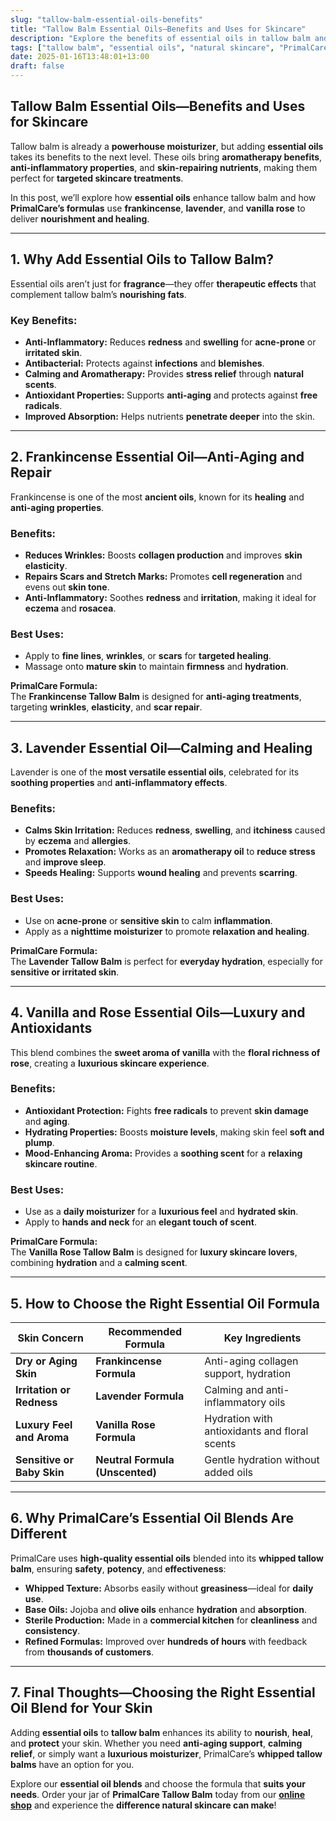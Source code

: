 ```yaml
---
slug: "tallow-balm-essential-oils-benefits"
title: "Tallow Balm Essential Oils—Benefits and Uses for Skincare"
description: "Explore the benefits of essential oils in tallow balm and how they enhance skin care. Learn how PrimalCare’s formulas with frankincense, lavender, and vanilla rose support hydration, healing, and anti-aging."
tags: ["tallow balm", "essential oils", "natural skincare", "PrimalCare"]
date: 2025-01-16T13:48:01+13:00
draft: false
---
```


## Tallow Balm Essential Oils—Benefits and Uses for Skincare  
Tallow balm is already a **powerhouse moisturizer**, but adding **essential oils** takes its benefits to the next level. These oils bring **aromatherapy benefits**, **anti-inflammatory properties**, and **skin-repairing nutrients**, making them perfect for **targeted skincare treatments**.  

In this post, we’ll explore how **essential oils** enhance tallow balm and how **PrimalCare’s formulas** use **frankincense**, **lavender**, and **vanilla rose** to deliver **nourishment and healing**.  

---

## **1. Why Add Essential Oils to Tallow Balm?**  
Essential oils aren’t just for **fragrance**—they offer **therapeutic effects** that complement tallow balm’s **nourishing fats**.  

### **Key Benefits:**  
- **Anti-Inflammatory:** Reduces **redness** and **swelling** for **acne-prone** or **irritated skin**.  
- **Antibacterial:** Protects against **infections** and **blemishes**.  
- **Calming and Aromatherapy:** Provides **stress relief** through **natural scents**.  
- **Antioxidant Properties:** Supports **anti-aging** and protects against **free radicals**.  
- **Improved Absorption:** Helps nutrients **penetrate deeper** into the skin.  

---

## **2. Frankincense Essential Oil—Anti-Aging and Repair**  
Frankincense is one of the most **ancient oils**, known for its **healing** and **anti-aging properties**.  

### **Benefits:**  
- **Reduces Wrinkles:** Boosts **collagen production** and improves **skin elasticity**.  
- **Repairs Scars and Stretch Marks:** Promotes **cell regeneration** and evens out **skin tone**.  
- **Anti-Inflammatory:** Soothes **redness** and **irritation**, making it ideal for **eczema** and **rosacea**.  

### **Best Uses:**  
- Apply to **fine lines**, **wrinkles**, or **scars** for **targeted healing**.  
- Massage onto **mature skin** to maintain **firmness** and **hydration**.  

**PrimalCare Formula:**  
The **Frankincense Tallow Balm** is designed for **anti-aging treatments**, targeting **wrinkles**, **elasticity**, and **scar repair**.  

---

## **3. Lavender Essential Oil—Calming and Healing**  
Lavender is one of the **most versatile essential oils**, celebrated for its **soothing properties** and **anti-inflammatory effects**.  

### **Benefits:**  
- **Calms Skin Irritation:** Reduces **redness**, **swelling**, and **itchiness** caused by **eczema** and **allergies**.  
- **Promotes Relaxation:** Works as an **aromatherapy oil** to **reduce stress** and **improve sleep**.  
- **Speeds Healing:** Supports **wound healing** and prevents **scarring**.  

### **Best Uses:**  
- Use on **acne-prone** or **sensitive skin** to calm **inflammation**.  
- Apply as a **nighttime moisturizer** to promote **relaxation and healing**.  

**PrimalCare Formula:**  
The **Lavender Tallow Balm** is perfect for **everyday hydration**, especially for **sensitive or irritated skin**.  

---

## **4. Vanilla and Rose Essential Oils—Luxury and Antioxidants**  
This blend combines the **sweet aroma of vanilla** with the **floral richness of rose**, creating a **luxurious skincare experience**.  

### **Benefits:**  
- **Antioxidant Protection:** Fights **free radicals** to prevent **skin damage** and **aging**.  
- **Hydrating Properties:** Boosts **moisture levels**, making skin feel **soft and plump**.  
- **Mood-Enhancing Aroma:** Provides a **soothing scent** for a **relaxing skincare routine**.  

### **Best Uses:**  
- Use as a **daily moisturizer** for a **luxurious feel** and **hydrated skin**.  
- Apply to **hands and neck** for an **elegant touch of scent**.  

**PrimalCare Formula:**  
The **Vanilla Rose Tallow Balm** is designed for **luxury skincare lovers**, combining **hydration** and a **calming scent**.  

---

## **5. How to Choose the Right Essential Oil Formula**  

| **Skin Concern**             | **Recommended Formula**               | **Key Ingredients**                             |
|-----------------------------|---------------------------------------|------------------------------------------------|
| **Dry or Aging Skin**       | **Frankincense Formula**              | Anti-aging collagen support, hydration         |
| **Irritation or Redness**   | **Lavender Formula**                  | Calming and anti-inflammatory oils             |
| **Luxury Feel and Aroma**   | **Vanilla Rose Formula**              | Hydration with antioxidants and floral scents  |
| **Sensitive or Baby Skin**  | **Neutral Formula (Unscented)**       | Gentle hydration without added oils            |

---

## **6. Why PrimalCare’s Essential Oil Blends Are Different**  
PrimalCare uses **high-quality essential oils** blended into its **whipped tallow balm**, ensuring **safety**, **potency**, and **effectiveness**:  

- **Whipped Texture:** Absorbs easily without **greasiness**—ideal for **daily use**.  
- **Base Oils:** Jojoba and **olive oils** enhance **hydration** and **absorption**.  
- **Sterile Production:** Made in a **commercial kitchen** for **cleanliness** and **consistency**.  
- **Refined Formulas:** Improved over **hundreds of hours** with feedback from **thousands of customers**.  

---

## **7. Final Thoughts—Choosing the Right Essential Oil Blend for Your Skin**  
Adding **essential oils** to **tallow balm** enhances its ability to **nourish**, **heal**, and **protect** your skin. Whether you need **anti-aging support**, **calming relief**, or simply want a **luxurious moisturizer**, PrimalCare’s **whipped tallow balms** have an option for you.  

Explore our **essential oil blends** and choose the formula that **suits your needs**. Order your jar of **PrimalCare Tallow Balm** today from our **[online shop](/shop)** and experience the **difference natural skincare can make**!  
